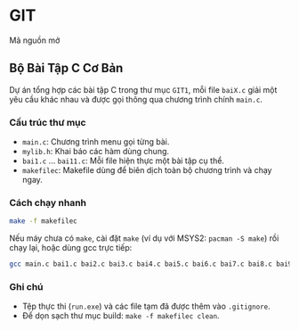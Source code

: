 # GIT

Mã nguồn mở

## Bộ Bài Tập C Cơ Bản

Dự án tổng hợp các bài tập C trong thư mục `GIT1`, mỗi file `baiX.c` giải một yêu cầu khác nhau và được gọi thông qua chương trình chính `main.c`.

### Cấu trúc thư mục

- `main.c`: Chương trình menu gọi từng bài.
- `mylib.h`: Khai báo các hàm dùng chung.
- `bai1.c` … `bai11.c`: Mỗi file hiện thực một bài tập cụ thể.
- `makefilec`: Makefile dùng để biên dịch toàn bộ chương trình và chạy ngay.

### Cách chạy nhanh

```bash
make -f makefilec
```

Nếu máy chưa có `make`, cài đặt `make` (ví dụ với MSYS2: `pacman -S make`) rồi chạy lại, hoặc dùng gcc trực tiếp:

```bash
gcc main.c bai1.c bai2.c bai3.c bai4.c bai5.c bai6.c bai7.c bai8.c bai9.c bai10.c bai11.c -lm -o run && ./run
```

### Ghi chú

- Tệp thực thi (`run.exe`) và các file tạm đã được thêm vào `.gitignore`.
- Để dọn sạch thư mục build: `make -f makefilec clean`.
